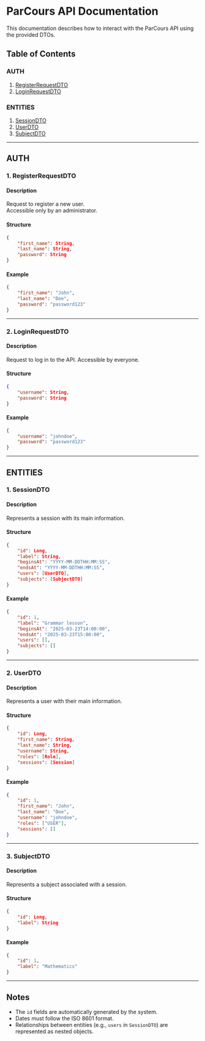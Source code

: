 # ParCours API Documentation

This documentation describes how to interact with the ParCours API using the provided DTOs.

## Table of Contents
### AUTH
1. [RegisterRequestDTO](#registerrequestdto)
2. [LoginRequestDTO](#loginrequestdto)

### ENTITIES
1. [SessionDTO](#sessiondto)
2. [UserDTO](#userdto)
3. [SubjectDTO](#subjectdto)

---

## AUTH

### 1. RegisterRequestDTO

#### Description
Request to register a new user.  
Accessible only by an administrator.

#### Structure
```json
{
    "first_name": String,
    "last_name": String,
    "password": String
}
```

#### Example
```json
{
    "first_name": "John",
    "last_name": "Doe",
    "password": "password123"
}
```

---

### 2. LoginRequestDTO

#### Description
Request to log in to the API.
Accessible by everyone.

#### Structure
```json
{
    "username": String,
    "password": String
}
```

#### Example
```json
{
    "username": "johndoe",
    "password": "password123"
}
```

---

## ENTITIES

### 1. SessionDTO

#### Description
Represents a session with its main information.

#### Structure
```json
{
    "id": Long,
    "label": String,
    "beginsAt": "YYYY-MM-DDTHH:MM:SS",
    "endsAt": "YYYY-MM-DDTHH:MM:SS",
    "users": [UserDTO],
    "subjects": [SubjectDTO]
}
```

#### Example
```json
{
    "id": 1,
    "label": "Grammar lesson",
    "beginsAt": "2025-03-23T14:00:00",
    "endsAt": "2025-03-23T15:00:00",
    "users": [],
    "subjects": []
}
```

---

### 2. UserDTO

#### Description
Represents a user with their main information.

#### Structure
```json
{
    "id": Long,
    "first_name": String,
    "last_name": String,
    "username": String,
    "roles": [Role],
    "sessions": [Session]
}
```

#### Example
```json
{
    "id": 1,
    "first_name": "John",
    "last_name": "Doe",
    "username": "johndoe",
    "roles": ["USER"],
    "sessions": []
}
```

---

### 3. SubjectDTO

#### Description
Represents a subject associated with a session.

#### Structure
```json
{
    "id": Long,
    "label": String
}
```

#### Example
```json
{
    "id": 1,
    "label": "Mathematics"
}
```

---

## Notes
- The `id` fields are automatically generated by the system.
- Dates must follow the ISO 8601 format.
- Relationships between entities (e.g., `users` in `SessionDTO`) are represented as nested objects.